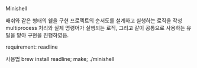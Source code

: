 Minishell

배쉬와 같은 형태의 쉘을 구현
프로젝트의 순서도를 설계하고 실행하는 로직을 작성
multiprocess 처리와 실제 명령어가 실행되는 로직, 그리고 같이 공통으로 사용하는 유틸을 맡아
구현을 진행하였음.

requirement:
  readline

사용법
brew install readline; make; ./minishell
  
